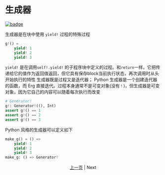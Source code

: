 # 生成器

[![badge](https://img.shields.io/endpoint.svg?url=https%3A%2F%2Fgezf7g7pd5.execute-api.ap-northeast-1.amazonaws.com%2Fdefault%2Fsource_up_to_date%3Fowner%3Derg-lang%26repos%3Derg%26ref%3Dmain%26path%3Ddoc/EN/syntax/36_generator.md%26commit_hash%3Db80234b0663f57388f022b86f7c94a85b6250e9a)](https://gezf7g7pd5.execute-api.ap-northeast-1.amazonaws.com/default/source_up_to_date?owner=erg-lang&repos=erg&ref=main&path=doc/EN/syntax/36_generator.md&commit_hash=b80234b0663f57388f022b86f7c94a85b6250e9a)

生成器是在块中使用 `yield!` 过程的特殊过程

```python
g!() =
    yield! 1
    yield! 2
    yield! 3
```

`yield!` 是在调用`self!.yield!` 的子程序块中定义的过程。和`return`一样，它把传递给它的值作为返回值返回，但它具有保存block当前执行状态，再次调用时从头开始执行的特性
生成器既是过程又是迭代器； Python 生成器是一个创建迭代器的函数，而 Erg 直接迭代。过程本身通常不是可变对象(没有`！`)，但生成器是可变对象，因为它自己的内容可以随着每次执行而改变

```python
# Generator!
g!: Generator!((), Int)
assert g!() == 1
assert g!() == 2
assert g!() == 3
```

Python 风格的生成器可以定义如下

```python
make_g() = () =>
    yield! 1
    yield! 2
    yield! 3
make_g: () => Generator!
```

<p align='center'>
    <a href='./35_package_system.md'>上一页</a> | Next
</p>
